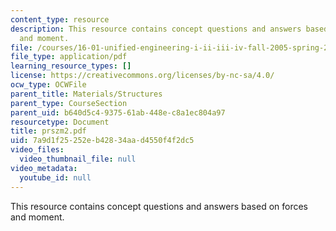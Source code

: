 ```yaml
---
content_type: resource
description: This resource contains concept questions and answers based on forces
  and moment.
file: /courses/16-01-unified-engineering-i-ii-iii-iv-fall-2005-spring-2006/7a9d1f25252eb42834aad4550f4f2dc5_prszm2.pdf
file_type: application/pdf
learning_resource_types: []
license: https://creativecommons.org/licenses/by-nc-sa/4.0/
ocw_type: OCWFile
parent_title: Materials/Structures
parent_type: CourseSection
parent_uid: b640d5c4-9375-61ab-448e-c8a1ec804a97
resourcetype: Document
title: prszm2.pdf
uid: 7a9d1f25-252e-b428-34aa-d4550f4f2dc5
video_files:
  video_thumbnail_file: null
video_metadata:
  youtube_id: null
---
```

This resource contains concept questions and answers based on forces and moment.